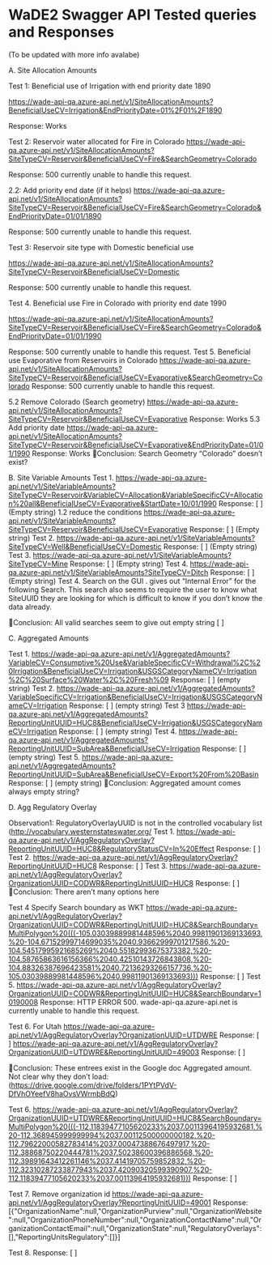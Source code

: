 

# WaDE2 Swagger API Tested queries and Responses
(To be updated with more info avalabe)

A.	Site Allocation Amounts

Test 1: Beneficial use of Irrigation with end priority date 1890

https://wade-api-qa.azure-api.net/v1/SiteAllocationAmounts?BeneficialUseCV=Irrigation&EndPriorityDate=01%2F01%2F1890

Response: Works

Test 2: Reservoir water allocated for Fire in Colorado
https://wade-api-qa.azure-api.net/v1/SiteAllocationAmounts?SiteTypeCV=Reservoir&BeneficialUseCV=Fire&SearchGeometry=Colorado 

Response: 500 currently unable to handle this request.

2.2: Add priority end date (if it helps)
https://wade-api-qa.azure-api.net/v1/SiteAllocationAmounts?SiteTypeCV=Reservoir&BeneficialUseCV=Fire&SearchGeometry=Colorado&EndPriorityDate=01/01/1890

Response: 500 currently unable to handle this request.

Test 3: Reservoir site type with Domestic beneficial use

https://wade-api-qa.azure-api.net/v1/SiteAllocationAmounts?SiteTypeCV=Reservoir&BeneficialUseCV=Domestic

Response: 500 currently unable to handle this request.

Test 4. Beneficial use Fire in Colorado with priority end date 1990

https://wade-api-qa.azure-api.net/v1/SiteAllocationAmounts?SiteTypeCV=Reservoir&BeneficialUseCV=Fire&SearchGeometry=Colorado&EndPriorityDate=01/01/1990

Response: 500 currently unable to handle this request.
Test 5. Beneficial use Evaporative from Reservoirs in Colorado
https://wade-api-qa.azure-api.net/v1/SiteAllocationAmounts?SiteTypeCV=Reservoir&BeneficialUseCV=Evaporative&SearchGeometry=Colorado
Response: 500 currently unable to handle this request.

5.2 Remove Colorado (Search geometry)
https://wade-api-qa.azure-api.net/v1/SiteAllocationAmounts?SiteTypeCV=Reservoir&BeneficialUseCV=Evaporative
Response: Works
5.3 Add priority date
https://wade-api-qa.azure-api.net/v1/SiteAllocationAmounts?SiteTypeCV=Reservoir&BeneficialUseCV=Evaporative&EndPriorityDate=01/01/1990
Response: Works
Conclusion: Search Geometry “Colorado” doesn’t exist? 

B.	Site Variable Amounts 
Test 1. 
https://wade-api-qa.azure-api.net/v1/SiteVariableAmounts?SiteTypeCV=Reservoir&VariableCV=Allocation&VariableSpecificCV=Allocation%20all&BeneficialUseCV=Evaporative&StartDate=10/01/1990
Response: [ ] (Empty string)
1.2 reduce the conditions
https://wade-api-qa.azure-api.net/v1/SiteVariableAmounts?SiteTypeCV=Reservoir&BeneficialUseCV=Evaporative
Response: [ ] (Empty string)
Test 2. 
https://wade-api-qa.azure-api.net/v1/SiteVariableAmounts?SiteTypeCV=Well&BeneficialUseCV=Domestic
Response: [ ] (Empty string)
Test 3.
https://wade-api-qa.azure-api.net/v1/SiteVariableAmounts?SiteTypeCV=Mine
Response: [ ] (Empty string)
Test 4. 
https://wade-api-qa.azure-api.net/v1/SiteVariableAmounts?SiteTypeCV=Ditch
Response: [ ] (Empty string)
Test 4.  Search on the GUI .
gives out “Internal Error” for the following Search.
This search also seems to require the user to know what SiteUUID they are looking for which is difficult to know if you don’t know the data already.
 


Conclusion: All valid searches seem to give out empty string [ ]

C.	Aggregated Amounts

Test 1. 
https://wade-api-qa.azure-api.net/v1/AggregatedAmounts?VariableCV=Consumptive%20Use&VariableSpecificCV=Withdrawal%2C%20Irrigation&BeneficialUseCV=Irrigation&USGSCategoryNameCV=Irrigation%2C%20Surface%20Water%2C%20Fresh%09
Response: [ ] (empty string)
Test 2.
https://wade-api-qa.azure-api.net/v1/AggregatedAmounts?VariableSpecificCV=Irrigation&BeneficialUseCV=Irrigation&USGSCategoryNameCV=Irrigation
Response: [ ] (empty string)
Test 3
https://wade-api-qa.azure-api.net/v1/AggregatedAmounts?ReportingUnitUUID=HUC8&BeneficialUseCV=Irrigation&USGSCategoryNameCV=Irrigation
Response: [ ] (empty string)
Test 4.
https://wade-api-qa.azure-api.net/v1/AggregatedAmounts?ReportingUnitUUID=SubArea&BeneficialUseCV=Irrigation
Response: [ ] (empty string)
Test 5.
https://wade-api-qa.azure-api.net/v1/AggregatedAmounts?ReportingUnitUUID=SubArea&BeneficialUseCV=Export%20From%20Basin
Response: [ ] (empty string)
Conclusion: Aggregated amount comes always empty string?

D.	Agg Regulatory Overlay

Observation1: RegulatoryOverlayUUID is not in the controlled vocabulary list (http://vocabulary.westernstateswater.org/
Test 1. 
https://wade-api-qa.azure-api.net/v1/AggRegulatoryOverlay?ReportingUnitUUID=HUC8&RegulatoryStatusCV=In%20Effect
Response: [ ]
Test 2. 
https://wade-api-qa.azure-api.net/v1/AggRegulatoryOverlay?ReportingUnitUUID=HUC8
Response: [ ]
Test 3. 
https://wade-api-qa.azure-api.net/v1/AggRegulatoryOverlay?OrganizationUUID=CODWR&ReportingUnitUUID=HUC8
Response: [ ]
Conclusion: There aren’t many options here

Test 4 Specify Search boundary as WKT
https://wade-api-qa.azure-api.net/v1/AggRegulatoryOverlay?OrganizationUUID=CODWR&ReportingUnitUUID=HUC8&SearchBoundary=MultiPolygon%20(((-105.03039889981448596%2040.99811901369133693,%20-104.67152999714699035%2040.93662999701217586,%20-104.54517995921685269%2040.55182993675373382,%20-104.58765863616156366%2040.42510143726843808,%20-104.88326387696423581%2040.72136293266157736,%20-105.03039889981448596%2040.99811901369133693)))
Response: [ ]
Test 5. 
https://wade-api-qa.azure-api.net/v1/AggRegulatoryOverlay?OrganizationUUID=CODWR&ReportingUnitUUID=HUC8&SearchBoundary=10190008
Response: HTTP ERROR 500. wade-api-qa.azure-api.net is currently unable to handle this request.

Test 6. For Utah
https://wade-api-qa.azure-api.net/v1/AggRegulatoryOverlay?OrganizationUUID=UTDWRE
Response: [ ]
https://wade-api-qa.azure-api.net/v1/AggRegulatoryOverlay?OrganizationUUID=UTDWRE&ReportingUnitUUID=49003
Response: [ ]

Conclusion: These entrees exist in the Google doc Aggregated amount. Not clear why they don’t load:
(https://drive.google.com/drive/folders/1PYtPVdV-DfVhOYeefV8haOvsVWrmbBdQ)


Test 6.
https://wade-api-qa.azure-api.net/v1/AggRegulatoryOverlay?OrganizationUUID=UTDWRE&ReportingUnitUUID=HUC8&SearchBoundary=MultiPolygon%20(((-112.11839477105620233%2037.00113964195932681,%20-112.368945999999994%2037.00112500000000182,%20-112.79622000582783414%2037.00047388676497917,%20-112.38868750220444781%2037.50238600396886568,%20-112.39891643412261146%2037.41419705759852832,%20-112.32310287233877943%2037.42090320599390907,%20-112.11839477105620233%2037.00113964195932681)))
Response: [ ]

Test 7. Remove organization id
https://wade-api-qa.azure-api.net/v1/AggRegulatoryOverlay?ReportingUnitUUID=49001
Response:
[{"OrganizationName":null,"OrganizationPurview":null,"OrganizationWebsite":null,"OrganizationPhoneNumber":null,"OrganizationContactName":null,"OrganizationContactEmail":null,"OrganizationState":null,"RegulatoryOverlays":[],"ReportingUnitsRegulatory":[]}]


Test 8. 
Response: [ ]



